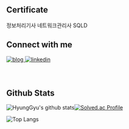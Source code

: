 ## Certificate

정보처리기사
네트워크관리사
SQLD

## Connect with me  

<a href="https://electricjob.tistory.com/" target="_blank">
  <img src=https://img.shields.io/badge/tistory-%2324292e.svg?&style=for-the-badge&logo=tistory&logoColor=white alt=blog style="margin-bottom: 5px;" />
</a>
<a href="https://linkedin.com/in/https://www.linkedin.com/in/%ED%98%95%EA%B7%9C-%EC%97%84-7b7ba2285/" target="_blank">
  <img src=https://img.shields.io/badge/linkedin-%231E77B5.svg?&style=for-the-badge&logo=linkedin&logoColor=white alt=linkedin style="margin-bottom: 5px;" />
</a>  
<br/> 
<br/> 
<br/>

## Github Stats  
![HyungGyu's github stats](https://github-readme-stats.vercel.app/api?username=goeom77&show_icons=true&theme=tokyonight)[![Solved.ac Profile](http://mazassumnida.wtf/api/v2/generate_badge?boj=7eom14)](https://solved.ac/7eom14/)
<br/>  

![Top Langs](https://github-readme-stats.vercel.app/api/top-langs/?username=goeom77&layout=compact&theme=dark)
